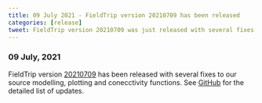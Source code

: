 ```yaml
---
title: 09 July 2021 - FieldTrip version 20210709 has been released
categories: [release]
tweet: FieldTrip version 20210709 was just released with several fixes to our source modelling, plotting and conecctivity functions. See http://www.fieldtriptoolbox.org/#09-july-2021
---
```


### 09 July, 2021

FieldTrip version [20210709](http://github.com/fieldtrip/fieldtrip/releases/tag/20210709) has been released with several fixes to our source modelling, plotting and conecctivity functions. See [GitHub](https://github.com/fieldtrip/fieldtrip/compare/20210629...20210709) for the detailed list of updates.
